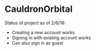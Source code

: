 # CauldronOrbital

Status of project as of 2/6/18:

- Creating a new account works
- Signing in with existing account works
- Can also sign in as guest
